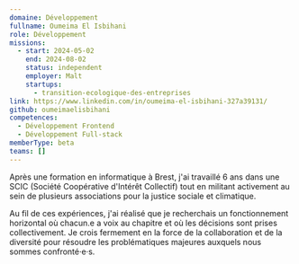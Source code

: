 ```yaml
---
domaine: Développement
fullname: Oumeima El Isbihani
role: Développement
missions:
  - start: 2024-05-02
    end: 2024-08-02
    status: independent
    employer: Malt
    startups:
      - transition-ecologique-des-entreprises
link: https://www.linkedin.com/in/oumeima-el-isbihani-327a39131/
github: oumeimaelisbihani
competences:
  - Développement Frontend
  - Développement Full-stack
memberType: beta
teams: []
---
```

Après une formation en informatique à Brest, j'ai travaillé 6 ans dans une SCIC (Société Coopérative d'Intérêt Collectif) tout en militant activement au sein de plusieurs associations pour la justice sociale et climatique.

Au fil de ces expériences, j'ai réalisé que je recherchais un fonctionnement horizontal où chacun.e a voix au chapitre et où les décisions sont prises collectivement. Je crois fermement en la force de la collaboration et de la diversité pour résoudre les problématiques majeures auxquels nous sommes confronté·e·s.
